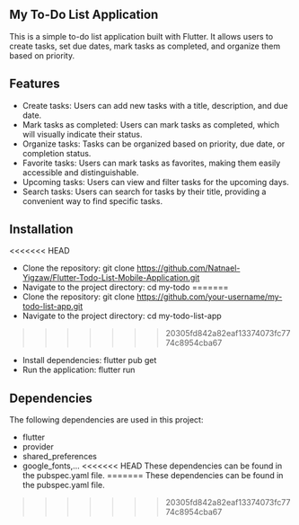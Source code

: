 ## My To-Do List Application
This is a simple to-do list application built with Flutter. It allows users to create tasks, set due dates, mark tasks as completed, and organize them based on priority.

## Features
- Create tasks: Users can add new tasks with a title, description, and due date.
- Mark tasks as completed: Users can mark tasks as completed, which will visually indicate their status.
- Organize tasks: Tasks can be organized based on priority, due date, or completion status.
- Favorite tasks: Users can mark tasks as favorites, making them easily accessible and distinguishable.
- Upcoming tasks: Users can view and filter tasks for the upcoming days.
- Search tasks: Users can search for tasks by their title, providing a convenient way to find specific tasks.

## Installation
<<<<<<< HEAD
- Clone the repository: git clone https://github.com/Natnael-Yigzaw/Flutter-Todo-List-Mobile-Application.git
- Navigate to the project directory: cd my-todo
=======
- Clone the repository: git clone https://github.com/your-username/my-todo-list-app.git
- Navigate to the project directory: cd my-todo-list-app
>>>>>>> 20305fd842a82eaf13374073fc7774c8954cba67
- Install dependencies: flutter pub get
- Run the application: flutter run
## Dependencies
The following dependencies are used in this project:
- flutter
- provider
- shared_preferences
- google_fonts,...
<<<<<<< HEAD
These dependencies can be found in the pubspec.yaml file.
=======
These dependencies can be found in the pubspec.yaml file.
>>>>>>> 20305fd842a82eaf13374073fc7774c8954cba67
